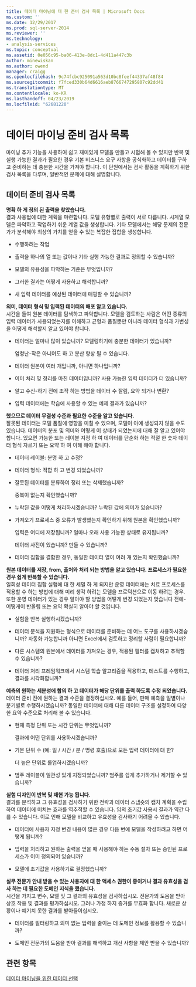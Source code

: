 ```yaml
---
title: 데이터 마이닝에 대 한 준비 검사 목록 | Microsoft Docs
ms.custom: ''
ms.date: 12/29/2017
ms.prod: sql-server-2014
ms.reviewer: ''
ms.technology:
- analysis-services
ms.topic: conceptual
ms.assetid: 0e056c95-ba06-413e-8dc1-4d411a447c3b
author: minewiskan
ms.author: owend
manager: craigg
ms.openlocfilehash: 9c74fcbc925091a563d10bc8feef44337af48f84
ms.sourcegitcommit: f7fced330b64d6616aeb8766747295807c92dd41
ms.translationtype: MT
ms.contentlocale: ko-KR
ms.lasthandoff: 04/23/2019
ms.locfileid: "62681220"
---
```

# <a name="checklist-of-preparation-for-data-mining"></a>데이터 마이닝 준비 검사 목록
  마이닝 추가 기능을 사용하여 쉽고 재미있게 모델을 만들고 시험해 볼 수 있지만 반복 및 실행 가능한 결과가 필요한 경우 기본 비즈니스 요구 사항을 공식화하고 데이터를 구하고 준비하는 데 충분한 시간을 가져야 합니다. 이 단원에서는 검사 활동을 계획하기 위한 검사 목록을 다루며, 일반적인 문제에 대해 설명합니다.  
  
## <a name="checklist-of-data-preparation"></a>데이터 준비 검사 목록  
 **명확 하 게 정의 된 출력을 찾았습니다.**  
 결과 사용법에 대한 계획을 마련합니다. 모델 유형별로 출력이 서로 다릅니다. 시계열 모델은 파악하고 작업하기 쉬운 계열 값을 생성합니다. 기타 모델에서는 해당 문제의 전문가가 분석해야 최상의 가치를 얻을 수 있는 복잡한 집합을 생성합니다.  
  
-   수행하려는 작업  
  
-   출력을 하나의 열 또는 값이나 기타 실행 가능한 결과로 정의할 수 있습니까?  
  
-   모델의 유용성을 파악하는 기준은 무엇입니까?  
  
-   그러한 결과는 어떻게 사용하고 해석합니까?  
  
-   새 입력 데이터를 예상된 데이터에 매핑할 수 있습니까?  
  
 **의미, 데이터 형식 및 입력된 데이터의 배포 알고 있습니다.**  
 시간을 들여 원본 데이터를 탐색하고 파악합니다. 모델을 검토하는 사람은 어떤 종류의 입력 데이터가 사용되었는지를 이해하고 균형과 품질뿐만 아니라 데이터 형식과 가변성을 어떻게 해석할지 알고 있어야 합니다.  
  
-   데이터는 얼마나 많이 있습니까? 모델링하기에 충분한 데이터가 있습니까?  
  
     엄청난-작은 아니어도 하 고 분산 향상 될 수 있습니다.  
  
-   데이터 원본이 여러 개입니까, 아니면 하나입니까?  
  
-   이미 처리 및 정리를 마친 데이터입니까? 사용 가능한 입력 데이터가 더 있습니까?  
  
-   알고 수신-하기 전에 조작 하는 방법을 데이터 수 잘림, 요약 되거나 변환?  
  
-   입력 데이터에는 학습에 사용할 수 있는 예제 결과가 있습니까?  
  
 **했으므로 데이터 무결성 수준과 필요한 수준을 알고 있습니다.**  
 잘못된 데이터는 모델 품질에 영향을 미칠 수 있으며, 모델이 아예 생성되지 않을 수도 있습니다. 데이터의 분포 및 의미와 어떻게 이 상태가 되었는지에 대해 잘 알고 있어야 합니다. 있으면 가능한 또는 레이블 지정 하 여 데이터를 단순화 하는 적절 한 숫자 데이터 형식 자르기 또는 요약 하 여 이해 해야 합니다.  
  
-   데이터 레이블: 분명 하 고 수정?  
  
-   데이터 형식: 적합 하 고 변경 되었습니까?  
  
-   잘못된 데이터를 분류하여 정리 또는 삭제했습니까?  
  
     중복이 없는지 확인했습니까?  
  
-   누락된 값을 어떻게 처리하시겠습니까? 누락된 값에 의미가 있습니까?  
  
-   가져오기 프로세스 중 오류가 발생했는지 확인하기 위해 원본을 확인했습니까?  
  
     입력은 어디에 저장됩니까? 얼마나 오래 사용 가능한 상태로 유지됩니까?  
  
     데이터 사전이 있습니까? 만들 수 있습니까?  
  
-   데이터 집합을 결합한 경우, 동일한 데이터 열이 여러 개 있는지 확인했습니까?  
  
 **원본 데이터를 저장, from, 출처와 처리 되는 방법을 알고 있습니다. 프로세스가 필요한 경우 쉽게 반복할 수 있습니다.**  
 일회성 데이터 집합 실험에 대 한 세밀 하 게 되지만 운영 데이터에는 치료 프로세스를 적용할 수 하는 방법에 대해 미리 생각 하려는 모델을 프로덕션으로 이동 하려는 경우. 또한 운영 데이터가 있는 경우 알아야 할 방법을 어떻게 변경 되었는지 맞습니다 전에-어떻게이 반올림 또는 요약 확실히 알아야 할 것입니다.  
  
-   실험을 반복 실행하시겠습니까?  
  
-   데이터 분석을 지원하는 형식으로 데이터를 준비하는 데 어느 도구를 사용하시겠습니까? 자동화 가능합니까 아니면 Excel에서 검토하고 정리할 사람이 필요합니까?  
  
-   다른 시스템의 원본에서 데이터를 가져오는 경우, 적용된 필터를 캡처하고 추적할 수 있습니까?  
  
-   데이터 처리 프레임워크에서 시스템 학습 알고리즘을 적용하고, 테스트를 수행하고, 결과를 시각화합니까?  
  
 **예측의 원하는 세분성에 합의 하 고 데이터가 해당 단위를 출력 하도록 수정 되었습니다.**  
 데이터 준비 전에 원하는 결과 수준을 결정하십시오. 예를 들어, 판매 예측을 일별이나 분기별로 수행하시겠습니까? 동일한 데이터에 대해 다른 데이터 구조를 설정하여 다양한 요약 수준으로 처리해 볼 수 있습니다.  
  
-   현재 측정 단위 또는 시간 단위는 무엇입니까?  
  
     결과에 어떤 단위를 사용하시겠습니까?  
  
-   기본 단위 수 (예: 일 / 시간 / 분 / 명령 호출)으로 모든 입력 데이터에 대 한?  
  
     더 높은 단위로 롤업하시겠습니까?  
  
-   범주 레이블이 일관성 있게 지정되었습니까? 범주를 쉽게 추가하거나 제거할 수 있습니까?  
  
 **실험 디자인이 반복 및 재현 가능 됩니다.**  
 결과를 분석하고 그 유효성을 검사하기 위한 전략과 데이터 스냅숏의 캡처 계획을 수립하여 데이터에 미치는 효과를 역추적할 수 있습니다. 임의 초기값 사용시 결과가 약간 다를 수 있습니다. 이로 인해 모델을 비교하고 유효성을 검사하기 어려울 수 있습니다.  
  
-   데이터에 사용자 지정 변경 내용이 많은 경우 다음 번에 모델을 작성하려고 하면 어떻게 됩니까?  
  
-   입력을 처리하고 원하는 출력을 얻을 때 사용해야 하는 수동 절차 또는 승인된 프로세스가 이미 정의되어 있습니까?  
  
-   모델에 초기값을 사용하기로 결정했습니까?  
  
 **실무 전문가 안내 받을 수 있는 사용자에 대 한 액세스 권한이 중이거나 결과 유효성을 검사 하는 데 필요한 도메인 지식을 했습니다.**  
 시간을 가지고 변수, 모델 및 그 결과의 유효성을 검사하십시오. 전문가의 도움을 받아 상호 작용 및 결과를 평가하십시오. 그러나 가정 하지 증거를 무효화 합니다. 새로운 상황이나 예기치 못한 결과를 받아들이십시오.  
  
-   데이터를 필터링하고 의미 없는 입력을 줄이는 데 도메인 정보를 활용할 수 있습니까?  
  
-   도메인 전문가의 도움을 받아 결과를 해석하고 개선 사항을 제안 받을 수 있습니까?  
  
## <a name="see-also"></a>관련 항목  
 [데이터 마이닝을 위한 데이터 선택](choosing-data-for-data-mining.md)  
  
  

